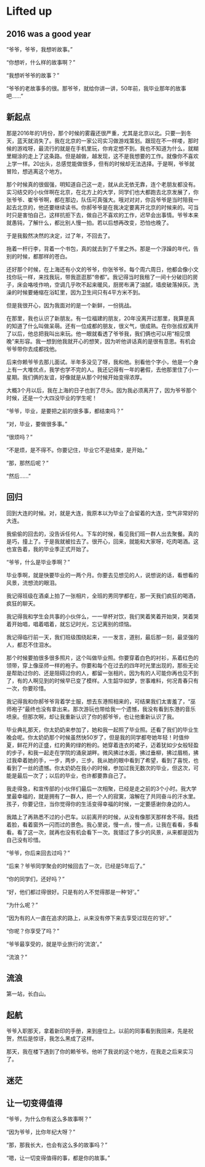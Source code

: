 # Lifted up

## 2016 was a good year

“爷爷，爷爷，我想听故事。”

“你想听，什么样的故事啊？”

“我想听爷爷的故事？”

“爷爷的老故事多的很。那爷爷，就给你讲一讲，50年前，我毕业那年的故事吧……”

## 新起点

那是2016年的1月份，那个时候的雾霾还很严重，尤其是北京以北。只要一到冬天，蓝天就消失了。我在北京的一家公司实习做游戏策划。跟现在不一样喽，那时候的游戏呀，最流行的就是在手机里玩，你肯定想不到。我也不知道为什么，就糊里糊涂的走上了这条路。但是越做，越发现，这不是我想要的工作。就像你不喜欢上学一样。20出头，总感觉能做很多，但有的时候却无法选择。于是啊，爷爷就冒险，想逃离这个地方。

那个时候真的很倔强，明知道自己这一走，就从此无依无靠，连个老朋友都没有。实习结交的小伙伴啊在北京，在北方上的大学，同学们也大都跑去北京发展了，你张爷爷、崔爷爷啊，都在那边，队伍可真强大。哦对对对，你吕爷爷是当时陪我一起去北京的，他还要继续读书。你郝爷爷是在我决定要离开北京的时候来的。可当时只是害怕自己，这样抗拒下去，做自己不喜欢的工作，迟早会出事情。爷爷本来就愚钝，了解什么，都比别人慢一拍。若以后想再改变，恐怕也晚了。

于是我毅然决然的决定，过了年，不回去了。

拖着一杆行李，背着一个书包，真的就去到了千里之外。那是一个浮躁的年代，告别的时候，都那样的苍白。

还好那个时候，在上海还有小文的爷爷，你张爷爷。每个周六周日，他都会像小文找你玩一样，来找我玩，带我逛逛那“帝都”。我记得当时我租了一间十分破旧的房子，床会咯吱作响，空调几乎吹不起来暖风，厨房布满了油腻，墙皮破落掉灰。洗澡的时候要蜷缩在浴缸里，因为卫生间只有4平方米不到。

但是我很开心，因为我面对的是一个新鲜，一份挑战。

在那里，我也认识了新朋友。有一位福建的朋友，20年没离开过那里，我算是真的知道了什么叫做呆萌。还有一位成都的朋友，很义气，很成熟。在你张叔叔离开了以后，他总把我叫出来玩。他一眼就看透了爷爷我，我们俩也可以用“相见恨晚”来形容。我一想到他我就开心的想笑，因为听他讲话真的是很有意思。有机会爷爷带你去成都找他。

后来你赖爷爷去那儿面试。半年多没见了呀，我和他。别看他个字小，他是一个身上有一大堆优点，我学也学不完的人。我还记得有一年的暑假，去他那里住了小一星期。我们俩的友谊，好像就是从那个时候开始变得浓厚。

大概3个月以后，我在上海的日子也到了尽头。因为我必须离开了，因为爷爷那个时候，还是一个大四没毕业的学生呢！

“爷爷，毕业，是要把之前的很多事，都结束吗？”

“对，毕业，要做很多事。”

“很烦吗？”

“不是烦，是不得不。你要记住，毕业它不是结束，是开始。”

“那，那然后呢？”

“然后……”

## 回归

回到大连的时候。对，就是大连，我原本以为毕业了会留着的大连，空气非常好的大连。

我偷偷的回去的，没告诉任何人。下车的时候，看见我们班一群人出去聚餐。真的是巧，撞上了。于是我就被拉去了。很开心，回来，就能和大家呀，吃肉喝酒。这也宣告着，我的毕业季正式开始了。

“爷爷，什么是毕业季啊？”

毕业季啊，就是快要毕业的一两个月。你要去见想见的人，说想说的话，看想看的风景，流想流的眼泪。

我记得班级在酒桌上拍了一张相片，全班的男同学都在，那一天我们疯狂的喝酒，疯狂的聊天。

我记得我和学生会共事的小伙伴么，一一举杯对饮，我们笑着笑着开始哭，哭着哭着开始唱，唱着唱着，就忘记时光，忘记离别的烦恼。

我记得临行前一天，我们班级围绕起来，一一发言，道别，最后那一刻，最坚强的人，都忍不住泪水。

那个时候要拍很多很多照片，这个叫做毕业照。你要穿着白色的衬衫，系着红色的领带，穿上像巫师一样的袍子。你要和每个在过去的四年时光里出现的，那些无论是帮助过你的、还是阻碍过你的人，都留一张相片。因为有的人可能你再也见不到了，有的人啊见到的时候早已变了模样。人生韶华如梦，世事难料，何况青春只有一次，你要珍惜。

我记得我和你郝爷爷背着学士服，想去东港照相来的，可结果我们太害羞了，“巫师袍子”最终也没有拿出来。那次游玩也带给我一个遗憾，我没有看到东港的音乐喷泉。但那次啊，却让我重新认识了你的郝爷爷，也让他重新认识了我。

毕业典礼那天，你太奶奶来参加了，她和我一起照了毕业照。还看了我们的毕业生晚会呢。你太奶奶那个时候虽然快50岁了，但是我的同学都夸她年轻！时值仲夏，鲜花开的正盛，红的黄的绿的粉的。她穿着连衣的裙子，迈着犹如少女般轻盈的步子，和我一起走在学院的涌泉湖畔。微风拂过水面，拂过垂柳，拂过眉梢，拂过我牵着她的手，一步，两步，三步。我从她的眼中看到了希望，看到了喜悦，也看到了一丝的遗憾。你太奶奶在我小的时候，参加过我无数次的毕业，但这次，可能是最后一次了；以后的毕业，也许都要靠自己了。

我走得急，和宣传部的小伙伴们最后一次相聚，已经是走之前的3个小时。我大学里最幸福的，就是拥有了一群人，把一个人的寂寞，溶解在了共同奋斗的汗水里。孩子，你要记住，当你觉得你的生活变得幸福的时候，一定要感谢你身边的人。

我踏上了再熟悉不过的小巴车。以前离开的时候，从没有像那天那样舍不得。我捂着脸，看着窗外一闪而过的景色。我心里说，慢一点，慢一点，让我在看看，多看看。看了这一次，就再也没有机会看下一次。我错过了多少的风景，从来都是因为自己没有珍惜。

“爷爷，你后来回去过吗？”

“后来？爷爷同学聚会的时候回去了一次，已经是5年后了。”

“你的同学们，还好吗？”

“好，他们都过得很好。只是有的人不觉得那是一种‘好’。”

“为什么呢？”

“因为有的人一直在追求的路上，从来没有停下来去享受过现在的‘好’。”

“你呢？你享受了吗？”

“爷爷最享受的，就是毕业旅行的‘流浪’。”

“流浪？”

## 流浪

第一站，长白山。

## 起航

爷爷入职那天，拿着新印的手册，来到座位上。以前的同事看到我回来，先是祝贺，然后是惊讶，我怎么黑成了这样。

那天，我在楼下遇到了你的赖爷爷。他听了我说的这个地方，在我走之后来实习了。

## 迷茫



## 让一切变得值得

“爷爷，为什么你有这么多故事啊？”

“因为爷爷，比你年纪大呀？”

“那，那我长大，也会有这么多的故事吗？”

“嗯，让一切变得值得的事，都是你的故事。”





